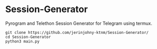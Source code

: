 # Session-Generator
Pyrogram and Telethon Session Generator for Telegram using termux.

```
git clone https://github.com/jerinjohny-ktnm/Session-Generator/
cd Session-Generator
python3 main.py

```
